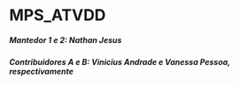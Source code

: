 # MPS_ATVDD

##### Mantedor 1 e 2: Nathan Jesus

##### Contribuidores A e B: Vinicius Andrade e Vanessa Pessoa, respectivamente
